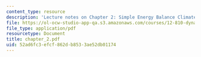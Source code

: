 ```yaml
---
content_type: resource
description: 'Lecture notes on Chapter 2: Simple Energy Balance Climate Models.'
file: https://ol-ocw-studio-app-qa.s3.amazonaws.com/courses/12-810-dynamics-of-the-atmosphere-spring-2008/52ad6fc3efcf862db8533ae52db01174_chapter_2.pdf
file_type: application/pdf
resourcetype: Document
title: chapter_2.pdf
uid: 52ad6fc3-efcf-862d-b853-3ae52db01174
---
```


